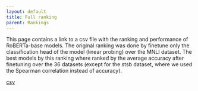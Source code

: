 ```yaml
---
layout: default
title: Full ranking
parent: Rankings
---
```

This page contains a link to a csv file with the ranking and performance of  RoBERTa-base models. The original ranking 
was done by finetune only the classification head of the model (linear probing) over the MNLI dataset.  The best models 
by this ranking where ranked by the average accuracy after finetuning over the 36 datasets (except for the stsb dataset, 
where we used the Spearman correlation instead of accuracy).
<br>

[csv](./results/roberta_base_table.csv)